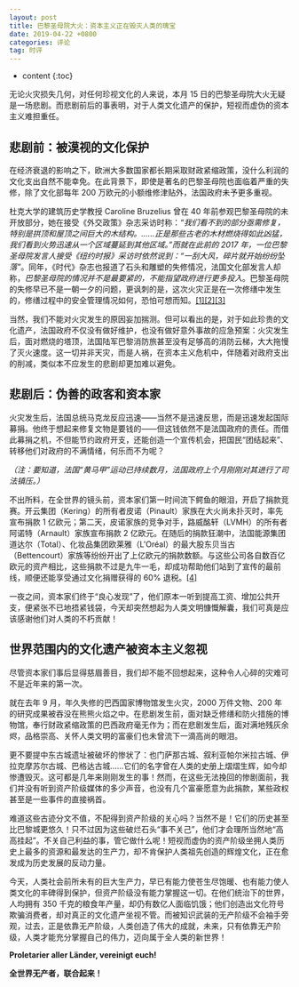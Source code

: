 ```yaml
---
layout: post
title: 巴黎圣母院大火：资本主义正在毁灭人类的瑰宝
date: 2019-04-22 +0800
categories: 评论
tag: 时评
---
```


* content
{:toc}


无论火灾损失几何，对任何珍视文化的人来说，本月 15 日的巴黎圣母院大火无疑是一场悲剧。而悲剧前后的事表明，对于人类文化遗产的保护，短视而虚伪的资本主义难担重任。

## 悲剧前：被漠视的文化保护

在经济衰退的影响之下，欧洲大多数国家都长期采取财政紧缩政策，没什么利润的文化支出自然不能幸免。在此背景下，即使是著名的巴黎圣母院也面临着严重的失修，除了文化部每年 200 万欧元的小额维修津贴外，法国政府未予更多重视。

杜克大学的建筑历史学教授 Caroline Bruzelius 曾在 40 年前参观巴黎圣母院的未开放部分，她在接受《外交政策》杂志采访时称：*“我们看不到的部分亟需修复，特别是拱顶和屋顶之间巨大的木结构。……正是那些古老的木材燃烧得如此凶猛，我们看到火势迅速从一个区域蔓延到其他区域。”*而就在此前的 2017 年，一位巴黎圣母院发言人接受《纽约时报》采访时依然说到：*“一刮大风，碎片就开始纷纷坠落”*。同年，《时代》杂志也报道了石头和雕塑的失修情况，法国文化部发言人却称，*巴黎圣母院的情况并不是最要紧的，不能指望政府进行更多投入*。巴黎圣母院的失修早已不是一朝一夕的问题，更讽刺的是，这次火灾正是在一次修缮中发生的，修缮过程中的安全管理情况如何，恐怕可想而知。[[1]](https://foreignpolicy.com/2019/04/16/this-restoration-will-take-at-least-a-decade)[[2]](https://www.bloomberg.com/opinion/articles/2019-04-16/how-did-paris-notre-dame-fall-into-such-disrepair)[[3]](https://www.nytimes.com/2017/09/28/world/europe/paris-notre-dame-renovation.html)

当然，我们不能对火灾发生的原因妄加揣测。但可以看出的是，对于如此珍贵的文化遗产，法国政府不仅没有做好维护，也没有做好意外事故的应急预案：火灾发生后，面对燃烧的塔顶，法国陆军巴黎消防旅甚至没有足够高的消防云梯，大大拖慢了灭火速度。这一切并非天灾，而是人祸，在资本主义危机中，伴随着对政府支出的削减，类似本不应发生的悲剧却更加难以避免。

## 悲剧后：伪善的政客和资本家

火灾发生后，法国总统马克龙反应迅速——当然不是迅速反思，而是迅速发起国际募捐。他终于想起来修复文物是要钱的——但这钱依然不是法国政府的责任。而借此募捐之机，不但能节约政府开支，还能创造一个宣传机会，把国民“团结起来”、转移他们对政府的不满情绪，何乐而不为呢？

*（注：要知道，法国“黄马甲”运动已持续数月，法国政府上个月刚刚对其进行了司法镇压。）*

不出所料，在全世界的镜头前，资本家们第一时间流下鳄鱼的眼泪，开启了捐款竞赛。开云集团（Kering）的所有者皮诺（Pinault）家族在大火尚未扑灭时，率先宣布捐款 1 亿欧元；第二天，皮诺家族的竞争对手，路威酩轩（LVMH）的所有者阿诺特（Arnault）家族宣布捐款 2 亿欧元。在随后的捐款狂潮中，法国能源集团道达尔（Total）、化妆品集团欧莱雅（L'Oréal）的最大股东贝当古（Bettencourt）家族等纷纷开出了上亿欧元的捐款数额。与这些公司各自数百亿欧元的资产相比，这些捐款不过是九牛一毛，却成功帮助他们站到了宣传的最前线，顺便还能享受通过文化捐赠获得的 60% 退税。[[4]](http://www.ftchinese.com/story/001082346)

一夜之间，资本家们终于“良心发现”了，他们原本一听到提高工资、增加公共开支，便紧张不已地捂紧钱袋，今天却突然想起为人类文明慷慨解囊，我们可真是应该感谢他们对人类的不朽贡献！

## 世界范围内的文化遗产被资本主义忽视

尽管资本家们事后显得慈眉善目，我们却不能不回想起来，这种令人心碎的灾难可不是近年来的第一次。

就在去年 9 月，年久失修的巴西国家博物馆发生火灾，2000 万件文物、200 年的研究成果被吞没在熊熊火焰之中。在悲剧发生前，面对缺乏修缮和防火措施的博物馆，奉行财政紧缩政策的巴西政府毫无作为；而在悲剧发生后，面对满地残灰余烬，品格崇高、关怀人类文明的富豪们也未曾流下一滴高尚的眼泪。

更不要提中东古城遗址被破坏的惨状了：也门萨那古城、叙利亚帕尔米拉古城、伊拉克摩苏尔古城、巴格达古城……它们的名字曾在人类的史册上熠熠生辉，如今却惨遭毁灭。这可都是几年来刚刚发生的事！然而，在这些无法挽回的惨剧面前，我们并没有听到资产阶级媒体的多少声音，也没有几个富豪愿意为此捐款，某些政权甚至是一些事件的直接祸首。

难道这些古迹分文不值，不配得到资产阶级的关心吗？当然不是！它们的历史甚至比巴黎城更悠久！只不过因为这些破烂石头“事不关己”，他们才会理所当然地“高高挂起”。不关自己利益的事，管它做什么呢！短视而虚伪的资产阶级坐拥人类历史上最多的资源和最发达的生产力，却不肯保护人类祖先创造的辉煌文化，正在愈发成为历史发展的反动力量。

今天，人类社会前所未有的巨大生产力，早已有能力使苍生尽饱暖、也有能力使人类文化的丰碑得到保护，但资产阶级没有能力掌握这一切。在他们统治下的世界，人均拥有 350 千克的粮食年产量，却仍有数亿人面临饥饿；他们创造出文化符号欺骗消费者，却对真正的文化遗产坐视不管。而被知识武装的无产阶级不会袖手旁观，过去，正是依靠无产阶级，人类创造了伟大的成就，未来，只有依靠无产阶级，人类才能充分掌握自己的伟力，迈向属于全人类的新世界！

**Proletarier aller Länder, vereinigt euch!**

**全世界无产者，联合起来！**